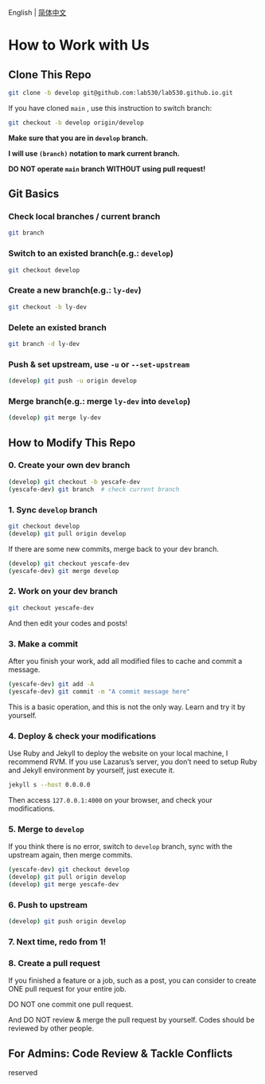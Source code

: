 English | [简体中文](./readme_CN.md)

# How to Work with Us

## Clone This Repo

```bash
git clone -b develop git@github.com:lab530/lab530.github.io.git
```

If you have cloned `main` , use this instruction to switch branch:

```bash
git checkout -b develop origin/develop
```

**Make sure that you are in `develop` branch.**

**I will use `(branch)` notation to mark current branch.**

**DO NOT operate `main` branch WITHOUT using pull request!**

## Git Basics

### Check local branches / current branch

```bash
git branch
```

### Switch to an existed branch(e.g.: `develop`)

```bash
git checkout develop
```

### Create a new branch(e.g.: `ly-dev`)

```bash
git checkout -b ly-dev
```

### Delete an existed branch

```bash
git branch -d ly-dev
```

### Push & set upstream, use `-u` or `--set-upstream`

```bash
(develop) git push -u origin develop
```

### Merge branch(e.g.: merge `ly-dev` into `develop`)

```bash
(develop) git merge ly-dev
```

## How to Modify This Repo

### 0. Create your own dev branch

```bash
(develop) git checkout -b yescafe-dev
(yescafe-dev) git branch  # check current branch
```

### 1. Sync `develop` branch

```bash
git checkout develop
(develop) git pull origin develop
```

If there are some new commits, merge back to your dev branch.

```bash
(develop) git checkout yescafe-dev
(yescafe-dev) git merge develop
```

### 2. Work on your dev branch

```bash
git checkout yescafe-dev
```

And then edit your codes and posts!

### 3. Make a commit

After you finish your work, add all modified files to cache and commit a message.

```bash
(yescafe-dev) git add -A
(yescafe-dev) git commit -m "A commit message here"
```

This is a basic operation, and this is not the only way. Learn and try it by yourself.

### 4. Deploy & check your modifications

Use Ruby and Jekyll to deploy the website on your local machine, I recommend RVM. If you use Lazarus’s server, you don’t need to setup Ruby and Jekyll environment by yourself, just execute it.

```bash
jekyll s --host 0.0.0.0
```

Then access `127.0.0.1:4000` on your browser, and check your modifications.

### 5. Merge to `develop`

If you think there is no error, switch to `develop` branch, sync with the upstream again, then merge commits.

```bash
(yescafe-dev) git checkout develop
(develop) git pull origin develop
(develop) git merge yescafe-dev
```

### 6. Push to upstream

```bash
(develop) git push origin develop
```

### 7. Next time, redo from 1!

### 8. Create a pull request

If you finished a feature or a job, such as a post, you can consider to create ONE pull request for your entire job.

DO NOT one commit one pull request.

And DO NOT review & merge the pull request by yourself. Codes should be reviewed by other people.

## For Admins: Code Review & Tackle Conflicts

reserved
